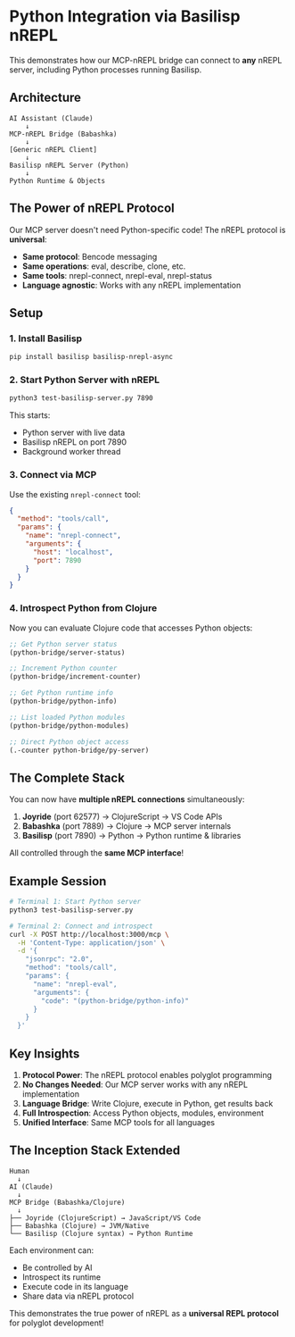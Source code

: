 # Python Integration via Basilisp nREPL

This demonstrates how our MCP-nREPL bridge can connect to **any** nREPL server, including Python processes running Basilisp.

## Architecture

```
AI Assistant (Claude)
    ↓
MCP-nREPL Bridge (Babashka)
    ↓
[Generic nREPL Client]
    ↓
Basilisp nREPL Server (Python)
    ↓
Python Runtime & Objects
```

## The Power of nREPL Protocol

Our MCP server doesn't need Python-specific code! The nREPL protocol is **universal**:

- **Same protocol**: Bencode messaging
- **Same operations**: eval, describe, clone, etc.
- **Same tools**: nrepl-connect, nrepl-eval, nrepl-status
- **Language agnostic**: Works with any nREPL implementation

## Setup

### 1. Install Basilisp

```bash
pip install basilisp basilisp-nrepl-async
```

### 2. Start Python Server with nREPL

```bash
python3 test-basilisp-server.py 7890
```

This starts:
- Python server with live data
- Basilisp nREPL on port 7890
- Background worker thread

### 3. Connect via MCP

Use the existing `nrepl-connect` tool:

```json
{
  "method": "tools/call",
  "params": {
    "name": "nrepl-connect",
    "arguments": {
      "host": "localhost",
      "port": 7890
    }
  }
}
```

### 4. Introspect Python from Clojure

Now you can evaluate Clojure code that accesses Python objects:

```clojure
;; Get Python server status
(python-bridge/server-status)

;; Increment Python counter
(python-bridge/increment-counter)

;; Get Python runtime info
(python-bridge/python-info)

;; List loaded Python modules
(python-bridge/python-modules)

;; Direct Python object access
(.-counter python-bridge/py-server)
```

## The Complete Stack

You can now have **multiple nREPL connections** simultaneously:

1. **Joyride** (port 62577) → ClojureScript → VS Code APIs
2. **Babashka** (port 7889) → Clojure → MCP server internals  
3. **Basilisp** (port 7890) → Python → Python runtime & libraries

All controlled through the **same MCP interface**!

## Example Session

```bash
# Terminal 1: Start Python server
python3 test-basilisp-server.py

# Terminal 2: Connect and introspect
curl -X POST http://localhost:3000/mcp \
  -H 'Content-Type: application/json' \
  -d '{
    "jsonrpc": "2.0",
    "method": "tools/call",
    "params": {
      "name": "nrepl-eval",
      "arguments": {
        "code": "(python-bridge/python-info)"
      }
    }
  }'
```

## Key Insights

1. **Protocol Power**: The nREPL protocol enables polyglot programming
2. **No Changes Needed**: Our MCP server works with any nREPL implementation
3. **Language Bridge**: Write Clojure, execute in Python, get results back
4. **Full Introspection**: Access Python objects, modules, environment
5. **Unified Interface**: Same MCP tools for all languages

## The Inception Stack Extended

```
Human
  ↓
AI (Claude)
  ↓
MCP Bridge (Babashka/Clojure)
  ↓
├── Joyride (ClojureScript) → JavaScript/VS Code
├── Babashka (Clojure) → JVM/Native
└── Basilisp (Clojure syntax) → Python Runtime
```

Each environment can:
- Be controlled by AI
- Introspect its runtime
- Execute code in its language
- Share data via nREPL protocol

This demonstrates the true power of nREPL as a **universal REPL protocol** for polyglot development!
